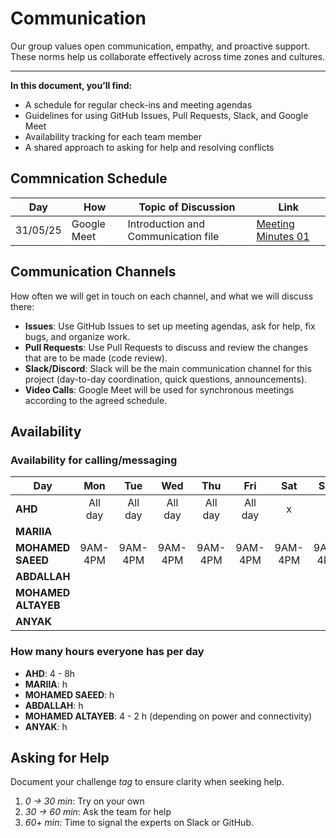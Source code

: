 <!--
    this template is for inspiration, feel free to change it however you like!

    Careful! be sure to protect your privacy when filling out this document
        everything you write here will be public
        so share only what you are comfortable sharing online
        you can share the rest in confidence with you group by another channel
-->

# Communication

 Our group values open communication, empathy, and proactive support.  
 These norms help us collaborate effectively across time zones and cultures.

---

**In this document, you’ll find:**

- A schedule for regular check-ins and meeting agendas  
- Guidelines for using GitHub Issues, Pull Requests, Slack, and Google Meet  
- Availability tracking for each team member  
- A shared approach to asking for help and resolving conflicts

## Commnication Schedule

  
| **Day**   | **How**      | **Topic of Discussion**                  | **Link**                                      |
|-----------|--------------|------------------------------------------|----------------------------------------------|
| 31/05/25  | Google Meet  | Introduction and Communication file| [Meeting Minutes 01](https://github.com/MIT-Emerging-Talent/ET6-CDSP-group-08-repo/blob/main/notes/01meeting_minutes.md) |

## Communication Channels

How often we will get in touch on each channel, and what we will discuss there:

- **Issues**: Use GitHub Issues to set up meeting agendas, ask for help, fix
 bugs, and organize work.
- **Pull Requests**: Use Pull Requests to discuss and review the changes that
 are to be made (code review).
- **Slack/Discord**: Slack will be the main communication channel for
 this project (day-to-day coordination, quick questions, announcements).
- **Video Calls**: Google Meet will be used for synchronous meetings
 according to the agreed schedule.

## Availability

### Availability for calling/messaging

| Day                | Mon | Tue | Wed | Thu | Fri | Sat | Sun |
|--------------------|:---:|:---:|:---:|:---:|:---:|:---:|:---:|
| **AHD**            |All day|All day|All day|All day|All day|x|x|All day|    
| **MARIIA**         |     |     |     |     |     |     |     |
| **MOHAMED SAEED**  |9AM-4PM|9AM-4PM|9AM-4PM|9AM-4PM|9AM-4PM|9AM-4PM|9AM-4PM|
| **ABDALLAH**       |     |     |     |     |     |     |     |
| **MOHAMED ALTAYEB**|     |     |     |     |     |     |     |
| **ANYAK**          |     |     |     |     |     |     |     |

### How many hours everyone has per day

- **AHD**: 4 - 8h
- **MARIIA**: h
- **MOHAMED SAEED**: h
- **ABDALLAH**: h
- **MOHAMED ALTAYEB**: 4 - 2 h (depending on power and connectivity)
- **ANYAK**: h

## Asking for Help

Document your challenge _tag_ to ensure clarity when seeking help.  

1. _0 → 30 min_: Try on your own  
2. _30 → 60 min_: Ask the team for help  
3. _60+ min_: Time to signal the experts on Slack or GitHub. 
